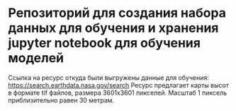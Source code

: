 # Репозиторий для создания набора данных для обучения и хранения jupyter notebook для обучения моделей

Ссылка на ресурс откуда были выгружены данные для обучения: https://search.earthdata.nasa.gov/search
Ресурс предлагает карты высот в формате tif файлов, размера 3601x3601 пикселей. Масштаб 1 пиксель приблизительно равен 30 метрам. 
